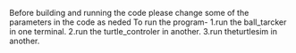 Before building and running the code please change some of the parameters in the code as neded
To run the program-
1.run the ball_tarcker in one terminal.
2.run the turtle_controler in another.
3.run theturtlesim in another. 
